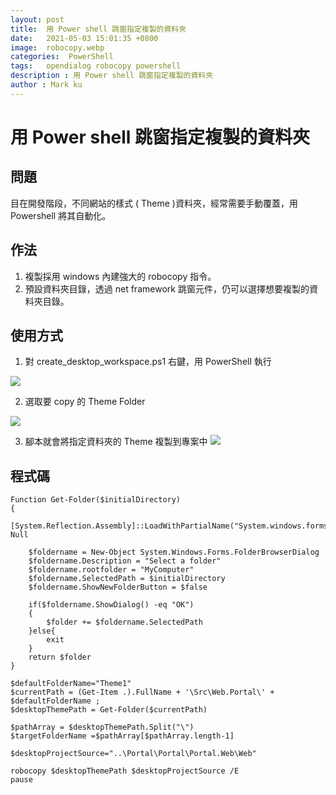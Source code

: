 ```yaml
---
layout: post
title:  用 Power shell 跳窗指定複製的資料夾
date:   2021-05-03 15:01:35 +0800
image:  robocopy.webp
categories:  PowerShell
tags:   opendialog robocopy powershell
description : 用 Power shell 跳窗指定複製的資料夾
author : Mark ku
---
```


# 用 Power shell 跳窗指定複製的資料夾
## 問題
目在開發階段，不同網站的樣式 ( Theme )資料夾，經常需要手動覆蓋，用Powershell 將其自動化。

## 作法
1. 複製採用 windows 內建強大的 robocopy 指令。
2. 預設資料夾目錄，透過 net framework 跳窗元件，仍可以選擇想要複製的資料夾目錄。


## 使用方式
1. 對 create_desktop_workspace.ps1 右鍵，用 PowerShell 執行

![](https://i.imgur.com/y4bvyXF.webp)

2. 選取要 copy 的 Theme Folder 

![](https://i.imgur.com/1CJbX54.webp)

3. 腳本就會將指定資料夾的 Theme 複製到專案中
![](https://i.imgur.com/dwiYrGX.webp)

## 程式碼
```
Function Get-Folder($initialDirectory)
{
    [System.Reflection.Assembly]::LoadWithPartialName("System.windows.forms")|Out-Null

    $foldername = New-Object System.Windows.Forms.FolderBrowserDialog
    $foldername.Description = "Select a folder"
    $foldername.rootfolder = "MyComputer"
    $foldername.SelectedPath = $initialDirectory
	$foldername.ShowNewFolderButton = $false
	
    if($foldername.ShowDialog() -eq "OK")
    {		
        $folder += $foldername.SelectedPath
    }else{
		exit		
	}
    return $folder
}

$defaultFolderName="Theme1"
$currentPath = (Get-Item .).FullName + '\Src\Web.Portal\' + $defaultFolderName ;
$desktopThemePath = Get-Folder($currentPath)

$pathArray = $desktopThemePath.Split("\")
$targetFolderName =$pathArray[$pathArray.length-1]

$desktopProjectSource="..\Portal\Portal\Portal.Web\Web"

robocopy $desktopThemePath $desktopProjectSource /E
pause


```

